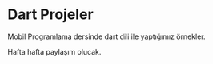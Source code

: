 # Dart Projeler

Mobil Programlama dersinde dart dili ile yaptığımız örnekler.

Hafta hafta paylaşım olucak.